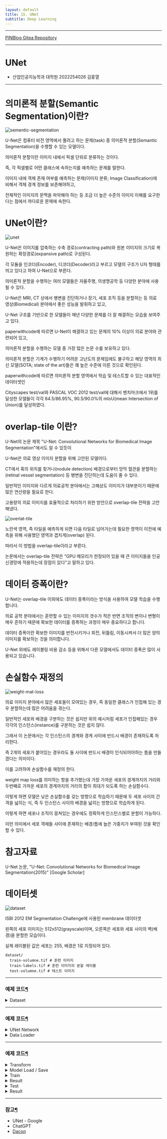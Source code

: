 ```yaml
---
layout: default
title: 15. UNet
subtitle: Deep Learning
---
```

-----

[PINBlog Gitea Repository](https://gitea.pinblog.codes/CBNU/15_UNet)

-----

# UNet
- 산업인공지능학과 대학원
    2022254026
        김홍열


---


# **의미론적 분할(Semantic Segmentation)이란?**

![sementic-segmentation](./images/unet1.png)

U-Net은 컴퓨터 비전 영역에서 풀려고 하는 문제(task) 중 의미론적 분할(Semantic Segmentation)을 수행할 수 있는 모델이다. 

의미론적 분할이란 이미지 내에서 픽셀 단위로 분류하는 것이다.

즉, 각 픽셀별로 어떤 클래스에 속하는지를 예측하는 문제를 말한다.

이미지 내에 객체 존재 여부를 예측하는 문제(이미지 분류; Image Classification)에 비해서 객체 경계 정보를 보존해야하고,

전체적인 이미지의 문맥을 파악해야 하는 등 조금 더 높은 수준의 이미지 이해를 요구한다는 점에서 까다로운 문제에 속한다.



# UNet이란?

![unet](./images/unet2.png)

U-Net은 이미지를 압축하는 수축 경로(contracting path)와 원본 이미지의 크기로 복원하는 확장경로(expansive path)로 구성된다.

각 모듈을 인코더(Encoder), 디코더(Decoder)라고 부르고 모델의 구조가 U자 형태를 띄고 있다고 하여 U-Net으로 부른다. 

의미론적 분할을 수행하는 여러 모델들은 자율주행, 의생명공학 등 다양한 분야에 사용될 수 있다. 

U-Net은 MRI, CT 상에서 병변을 진단하거나 장기, 세포 조직 등을 분할하는 등 의료 영상(Biomedical) 분야에서 좋은 성능을 발휘하고 있고, 

U-Net 구조를 기반으로 한 모델들이 매년 다양한 문제를 더 잘 해결하는 모습을 보여주고 있다. 

paperwithcode에 따르면 U-Net이 해결하고 있는 문제의 10% 이상이 의료 분야와 관련되어 있고, 

의미론적 분할을 수행하는 모델 중 가장 많은 논문 수를 보유하고 있다.

의미론적 분할은 기계가 수행하기 어려운 고난도의 문제임에도 불구하고 해당 영역의 최신 모델(SOTA; state of the art)들은 꽤 높은 수준에 이른 것으로 확인된다.

paperwithcode에 따르면 의미론적 분할 영역에서 학습 및 테스트할 수 있는 대표적인 데이터셋인

Cityscapes test/val와 PASCAL VOC 2012 test/val에 대해서 벤치마크에서 1위를 달성한 모델들이 각각 84.5/86.95%, 90.5/90.0%의 mIoU(mean Intersection of Union)를 달성하였다. 



# overlap-tile 이란?

U-Net의 논문 제목 "U-Net: Convolutional Networks for Biomedical Image Segmentation"에서도 알 수 있듯이

U-Net은 의료 영상 이미지 분할을 위해 고안된 모델이다.
 
CT에서 혹의 위치를 찾거나(nodule detection) 배경으로부터 망막 혈관을 분할하는(retinal vessel segmentation) 등 병변을 진단하는데 도움이 줄 수 있다. 

일반적인 이미지와 다르게 의료공학 분야에서는 고해상도 이미지가 대부분이기 때문에 많은 연산량을 필요로 한다. 

고용량의 의료 이미지를 효율적으로 처리하기 위한 방안으로 overlap-tile 전략을 고안해냈다. 


![overlat-tile](./images/unet3.png)


노란색 영역, 즉 타일을 예측하게 되면 다음 타일로 넘어가는데 필요한 영역이 이전에 예측을 위해 사용했던 영역과 겹치게(overlap) 된다.

따라서 이 방법을 overlap-tile이라고 부른다. 

논문에서는 overlap-tile 전략은 "GPU 메모리가 한정되어 있을 때 큰 이미지들을 인공 신경망에 적용하는데 장점이 있다"고 말하고 있다. 



# 데이터 증폭이란?

U-Net는 overlap-tile 이외에도 데이터 증폭이라는 방식을 사용하여 모델 학습을 수행합니다. 

의료 공학 분야에서는 훈련할 수 있는 이미지의 갯수가 적은 반면 조직의 변이나 변형이 매우 흔하기 때문에 확보한 데이터를 증폭하는 과정이 매우 중요하다고 합니다. 

데이터 증폭이란 확보한 이미지를 반전시키거나 회전, 뒤틀림, 이동시켜서 더 많은 양의 이미지를 확보하는 것을 의미합니다. 

U-Net 외에도 레이블링 비용 감소 등을 위해서 다른 모델에서도 데이터 증폭은 많이 사용되고 있습니다.



# 손실함수 재정의

![weight-mat-loss](./images/unet4.png)

의료 이미지 분야에서 많은 세포들이 모여있는 경우, 즉 동일한 클래스가 인접해 있는 경우 분할하는데 많은 어려움을 겪는다. 

일반적인 세포와 배경을 구분하는 것은 쉽지만 위의 예시처럼 세포가 인접해있는 경우 각각의 인스턴스(instance)를 구분하는 것은 쉽지 않다. 

그래서 이 논문에서는 각 인스턴스의 경계와 경계 사이에 반드시 배경이 존재하도록 처리한다.

즉 2개의 세포가 붙어있는 경우라도 둘 사이에 반드시 배경이 인식되어야하는 틈을 만들겠다는 의미이다.

이를 고려하여 손실함수를 재정의 한다. 

weight map loss를 의미하는 항을 추가했는데 가장 가까운 세포의 경계까지의 거리와 두번째로 가까운 세포의 경계까지의 거리의 합이 최대가 되도록 하는 손실함수다. 

이렇게 하면 모델은 낮은 손실함수를 갖는 방향으로 학습하기 때문에 두 세포 사이의 간격을 넓히는 식, 즉 두 인스턴스 사이의 배경을 넓히는 방향으로 학습하게 된다. 

이렇게 하면 세포나 조직이 뭉쳐있는 경우에도 정확하게 인스턴스별로 분할이 가능하다. 

이런 의미에서 세포 객체들 사이에 존재하는 배경/틈에 높은 가중치가 부여된 것을 확인할 수 있다. 



# 참고자료

 U-Net 논문, "U-Net: Convolutional Networks for Biomedical Image Segmentation(2015)" [Google Scholar]



# 데이터셋

![dataset](./images/unet5.png)

ISBI 2012 EM Segmentation Challenge에 사용된 membrane 데이터셋

왼쪽의 세포 이미지는 512x512(grayscale)이며, 오른쪽은 세포와 세포 사이의 벽(배경)을 분할한 모습이다.

실제 레이블된 값은 세포는 255, 배경은 1로 지정되어 있다.

```
dataset/
  train-volumne.tif # 훈련 이미지
  train-labels.tif # 훈련 이미지의 분할 레이블
  test-volumne.tif # 테스트 이미지
```

---

### 예제 코드[¶]()

<details>
<summary>Dataset</summary>
<div markdown="1">
  
```python

## 라이브러리 불러오기
import os
import numpy as np
from PIL import Image
import matplotlib.pyplot as plt

## 데이터 불러오기
dir_data = './dataset' 

name_label = 'train-labels.tif'
name_input = 'train-volume.tif'

img_label = Image.open(os.path.join(dir_data, name_label))
img_input = Image.open(os.path.join(dir_data, name_input))

ny, nx = img_label.size
nframe = img_label.n_frames

## train/test/val 폴더 생성
nframe_train = 24
nframe_val = 3
nframe_test = 3

dir_save_train = os.path.join(dir_data, 'train')
dir_save_val = os.path.join(dir_data, 'val')
dir_save_test = os.path.join(dir_data, 'test')

if not os.path.exists(dir_save_train):
    os.makedirs(dir_save_train)

if not os.path.exists(dir_save_val):
    os.makedirs(dir_save_val)

if not os.path.exists(dir_save_test):
    os.makedirs(dir_save_test)

## 전체 이미지 30개를 섞어줌
id_frame = np.arange(nframe)
np.random.shuffle(id_frame)

## 선택된 train 이미지를 npy 파일로 저장
offset_nframe = 0

for i in range(nframe_train):
    img_label.seek(id_frame[i + offset_nframe])
    img_input.seek(id_frame[i + offset_nframe])

    label_ = np.asarray(img_label)
    input_ = np.asarray(img_input)

    np.save(os.path.join(dir_save_train, 'label_%03d.npy' % i), label_)
    np.save(os.path.join(dir_save_train, 'input_%03d.npy' % i), input_)

## 선택된 val 이미지를 npy 파일로 저장
offset_nframe = nframe_train

for i in range(nframe_val):
    img_label.seek(id_frame[i + offset_nframe])
    img_input.seek(id_frame[i + offset_nframe])

    label_ = np.asarray(img_label)
    input_ = np.asarray(img_input)

    np.save(os.path.join(dir_save_val, 'label_%03d.npy' % i), label_)
    np.save(os.path.join(dir_save_val, 'input_%03d.npy' % i), input_)

## 선택된 test 이미지를 npy 파일로 저장
offset_nframe = nframe_train + nframe_val

for i in range(nframe_test):
    img_label.seek(id_frame[i + offset_nframe])
    img_input.seek(id_frame[i + offset_nframe])

    label_ = np.asarray(img_label)
    input_ = np.asarray(img_input)

    np.save(os.path.join(dir_save_test, 'label_%03d.npy' % i), label_)
    np.save(os.path.join(dir_save_test, 'input_%03d.npy' % i), input_)

## 이미지 시각화
plt.subplot(122)
plt.imshow(label_, cmap='gray')
plt.title('label')

plt.subplot(121)
plt.imshow(input_, cmap='gray')
plt.title('input')

plt.show()


```

![output1](./images/output1.png)

</div>
</details>


---

### 예제 코드[¶]()

<details>
<summary>UNet Network</summary>
<div markdown="1">
  
```python

## 라이브러리 불러오기
import os
import numpy as np

import torch
import torch.nn as nn
from torch.utils.data import DataLoader
from torch.utils.tensorboard import SummaryWriter

import matplotlib.pyplot as plt

from torchvision import transforms, datasets

## 네트워크 구축하기
class UNet(nn.Module):
    def __init__(self):
        super(UNet, self).__init__()

        # Convolution + BatchNormalization + Relu 정의하기
        def CBR2d(in_channels, out_channels, kernel_size=3, stride=1, padding=1, bias=True): 
            layers = []
            layers += [nn.Conv2d(in_channels=in_channels, out_channels=out_channels,
                                 kernel_size=kernel_size, stride=stride, padding=padding,
                                 bias=bias)]
            layers += [nn.BatchNorm2d(num_features=out_channels)]
            layers += [nn.ReLU()]

            cbr = nn.Sequential(*layers)

            return cbr

        # 수축 경로(Contracting path)
        self.enc1_1 = CBR2d(in_channels=1, out_channels=64)
        self.enc1_2 = CBR2d(in_channels=64, out_channels=64)

        self.pool1 = nn.MaxPool2d(kernel_size=2)

        self.enc2_1 = CBR2d(in_channels=64, out_channels=128)
        self.enc2_2 = CBR2d(in_channels=128, out_channels=128)

        self.pool2 = nn.MaxPool2d(kernel_size=2)

        self.enc3_1 = CBR2d(in_channels=128, out_channels=256)
        self.enc3_2 = CBR2d(in_channels=256, out_channels=256)

        self.pool3 = nn.MaxPool2d(kernel_size=2)

        self.enc4_1 = CBR2d(in_channels=256, out_channels=512)
        self.enc4_2 = CBR2d(in_channels=512, out_channels=512)

        self.pool4 = nn.MaxPool2d(kernel_size=2)

        self.enc5_1 = CBR2d(in_channels=512, out_channels=1024)

        # 확장 경로(Expansive path)
        self.dec5_1 = CBR2d(in_channels=1024, out_channels=512)

        self.unpool4 = nn.ConvTranspose2d(in_channels=512, out_channels=512,
                                          kernel_size=2, stride=2, padding=0, bias=True)

        self.dec4_2 = CBR2d(in_channels=2 * 512, out_channels=512)
        self.dec4_1 = CBR2d(in_channels=512, out_channels=256)

        self.unpool3 = nn.ConvTranspose2d(in_channels=256, out_channels=256,
                                          kernel_size=2, stride=2, padding=0, bias=True)

        self.dec3_2 = CBR2d(in_channels=2 * 256, out_channels=256)
        self.dec3_1 = CBR2d(in_channels=256, out_channels=128)

        self.unpool2 = nn.ConvTranspose2d(in_channels=128, out_channels=128,
                                          kernel_size=2, stride=2, padding=0, bias=True)

        self.dec2_2 = CBR2d(in_channels=2 * 128, out_channels=128)
        self.dec2_1 = CBR2d(in_channels=128, out_channels=64)

        self.unpool1 = nn.ConvTranspose2d(in_channels=64, out_channels=64,
                                          kernel_size=2, stride=2, padding=0, bias=True)

        self.dec1_2 = CBR2d(in_channels=2 * 64, out_channels=64)
        self.dec1_1 = CBR2d(in_channels=64, out_channels=64)

        self.fc = nn.Conv2d(in_channels=64, out_channels=1, kernel_size=1, stride=1, padding=0, bias=True)
    
    # forward 함수 정의하기
    def forward(self, x):
        enc1_1 = self.enc1_1(x)
        enc1_2 = self.enc1_2(enc1_1)
        pool1 = self.pool1(enc1_2)

        enc2_1 = self.enc2_1(pool1)
        enc2_2 = self.enc2_2(enc2_1)
        pool2 = self.pool2(enc2_2)

        enc3_1 = self.enc3_1(pool2)
        enc3_2 = self.enc3_2(enc3_1)
        pool3 = self.pool3(enc3_2)

        enc4_1 = self.enc4_1(pool3)
        enc4_2 = self.enc4_2(enc4_1)
        pool4 = self.pool4(enc4_2)

        enc5_1 = self.enc5_1(pool4)

        dec5_1 = self.dec5_1(enc5_1)

        unpool4 = self.unpool4(dec5_1)
        cat4 = torch.cat((unpool4, enc4_2), dim=1)
        dec4_2 = self.dec4_2(cat4)
        dec4_1 = self.dec4_1(dec4_2)

        unpool3 = self.unpool3(dec4_1)
        cat3 = torch.cat((unpool3, enc3_2), dim=1)
        dec3_2 = self.dec3_2(cat3)
        dec3_1 = self.dec3_1(dec3_2)

        unpool2 = self.unpool2(dec3_1)
        cat2 = torch.cat((unpool2, enc2_2), dim=1)
        dec2_2 = self.dec2_2(cat2)
        dec2_1 = self.dec2_1(dec2_2)

        unpool1 = self.unpool1(dec2_1)
        cat1 = torch.cat((unpool1, enc1_2), dim=1)
        dec1_2 = self.dec1_2(cat1)
        dec1_1 = self.dec1_1(dec1_2)

        x = self.fc(dec1_1)

        return x

```

</div>
</details>

<details>
<summary>Data Loader</summary>
<div markdown="1">

```python

# 데이터 로더를 구현하기
class Dataset(torch.utils.data.Dataset):
    def __init__(self, data_dir, transform=None):
        self.data_dir = data_dir
        self.transform = transform

        lst_data = os.listdir(self.data_dir)

        lst_label = [f for f in lst_data if f.startswith('label')]
        lst_input = [f for f in lst_data if f.startswith('input')]

        lst_label.sort()
        lst_input.sort()

        self.lst_label = lst_label
        self.lst_input = lst_input

    def __len__(self):
        return len(self.lst_label)

    def __getitem__(self, index):
        label = np.load(os.path.join(self.data_dir, self.lst_label[index]))
        input = np.load(os.path.join(self.data_dir, self.lst_input[index]))

        # 정규화
        label = label/255.0
        input = input/255.0

        # 이미지와 레이블의 차원 = 2일 경우(채널이 없을 경우, 흑백 이미지), 새로운 채널(축) 생성
        if label.ndim == 2:
            label = label[:, :, np.newaxis]
        if input.ndim == 2:
            input = input[:, :, np.newaxis]

        data = {'input': input, 'label': label}

        # transform이 정의되어 있다면 transform을 거친 데이터를 불러옴
        if self.transform:
            data = self.transform(data)

        return data


```

</div>
</details>


---

### 예제 코드[¶]()

<details>
<summary>Transform</summary>
<div markdown="1">
  
```python

# 트렌스폼 구현하기
class ToTensor(object):
    def __call__(self, data):
        label, input = data['label'], data['input']

        label = label.transpose((2, 0, 1)).astype(np.float32)
        input = input.transpose((2, 0, 1)).astype(np.float32)

        data = {'label': torch.from_numpy(label), 'input': torch.from_numpy(input)}

        return data

class Normalization(object):
    def __init__(self, mean=0.5, std=0.5):
        self.mean = mean
        self.std = std

    def __call__(self, data):
        label, input = data['label'], data['input']

        input = (input - self.mean) / self.std

        data = {'label': label, 'input': input}

        return data

class RandomFlip(object):
    def __call__(self, data):
        label, input = data['label'], data['input']

        if np.random.rand() > 0.5:
            label = np.fliplr(label)
            input = np.fliplr(input)

        if np.random.rand() > 0.5:
            label = np.flipud(label)
            input = np.flipud(input)

        data = {'label': label, 'input': input}

        return data


```

</div>
</details>

<details>
<summary>Model Load / Save</summary>
<div markdown="1">

```python

## 네트워크 저장하기
def save(ckpt_dir, net, optim, epoch):
    if not os.path.exists(ckpt_dir):
        os.makedirs(ckpt_dir)

    torch.save({'net': net.state_dict(), 'optim': optim.state_dict()},
               "%s/model_epoch%d.pth" % (ckpt_dir, epoch))

## 네트워크 불러오기
def load(ckpt_dir, net, optim):
    if not os.path.exists(ckpt_dir):
        epoch = 0
        return net, optim, epoch

    ckpt_lst = os.listdir(ckpt_dir)
    ckpt_lst.sort(key=lambda f: int(''.join(filter(str.isdigit, f))))

    dict_model = torch.load('%s/%s' % (ckpt_dir, ckpt_lst[-1]))

    net.load_state_dict(dict_model['net'])
    optim.load_state_dict(dict_model['optim'])
    epoch = int(ckpt_lst[-1].split('epoch')[1].split('.pth')[0])

    return net, optim, epoch


```

</div>
</details>

</div>
</details>


<details>
<summary>Train</summary>
<div markdown="1">

```python

# 훈련 파라미터 설정하기
lr = 1e-3
batch_size = 4
num_epoch = 20

base_dir = './drive/MyDrive/DACrew/unet'
data_dir = dir_data
ckpt_dir = os.path.join(base_dir, "checkpoint")
log_dir = os.path.join(base_dir, "log")


# 훈련을 위한 Transform과 DataLoader
transform = transforms.Compose([Normalization(mean=0.5, std=0.5), RandomFlip(), ToTensor()])

dataset_train = Dataset(data_dir=os.path.join(data_dir, 'train'), transform=transform)
loader_train = DataLoader(dataset_train, batch_size=batch_size, shuffle=True, num_workers=0)

dataset_val = Dataset(data_dir=os.path.join(data_dir, 'val'), transform=transform)
loader_val = DataLoader(dataset_val, batch_size=batch_size, shuffle=False, num_workers=0)

# 네트워크 생성하기
device = torch.device('cuda' if torch.cuda.is_available() else 'cpu')
net = UNet().to(device)

# 손실함수 정의하기
fn_loss = nn.BCEWithLogitsLoss().to(device)

# Optimizer 설정하기
optim = torch.optim.Adam(net.parameters(), lr=lr)

# 그밖에 부수적인 variables 설정하기
num_data_train = len(dataset_train)
num_data_val = len(dataset_val)

num_batch_train = np.ceil(num_data_train / batch_size)
num_batch_val = np.ceil(num_data_val / batch_size)

# 그 밖에 부수적인 functions 설정하기
fn_tonumpy = lambda x: x.to('cpu').detach().numpy().transpose(0, 2, 3, 1)
fn_denorm = lambda x, mean, std: (x * std) + mean
fn_class = lambda x: 1.0 * (x > 0.5)

# Tensorboard 를 사용하기 위한 SummaryWriter 설정
writer_train = SummaryWriter(log_dir=os.path.join(log_dir, 'train'))
writer_val = SummaryWriter(log_dir=os.path.join(log_dir, 'val'))

# 네트워크 학습시키기
st_epoch = 0
# 학습한 모델이 있을 경우 모델 로드하기
net, optim, st_epoch = load(ckpt_dir=ckpt_dir, net=net, optim=optim) 

for epoch in range(st_epoch + 1, num_epoch + 1):
        net.train()
        loss_arr = []

        for batch, data in enumerate(loader_train, 1):
            # forward pass
            label = data['label'].to(device)
            input = data['input'].to(device)

            output = net(input)

            # backward pass
            optim.zero_grad()

            loss = fn_loss(output, label)
            loss.backward()

            optim.step()

            # 손실함수 계산
            loss_arr += [loss.item()]

            print("TRAIN: EPOCH %04d / %04d | BATCH %04d / %04d | LOSS %.4f" %
                  (epoch, num_epoch, batch, num_batch_train, np.mean(loss_arr)))

            # Tensorboard 저장하기
            label = fn_tonumpy(label)
            input = fn_tonumpy(fn_denorm(input, mean=0.5, std=0.5))
            output = fn_tonumpy(fn_class(output))

            writer_train.add_image('label', label, num_batch_train * (epoch - 1) + batch, dataformats='NHWC')
            writer_train.add_image('input', input, num_batch_train * (epoch - 1) + batch, dataformats='NHWC')
            writer_train.add_image('output', output, num_batch_train * (epoch - 1) + batch, dataformats='NHWC')

        writer_train.add_scalar('loss', np.mean(loss_arr), epoch)

        with torch.no_grad():
            net.eval()
            loss_arr = []

            for batch, data in enumerate(loader_val, 1):
                # forward pass
                label = data['label'].to(device)
                input = data['input'].to(device)

                output = net(input)

                # 손실함수 계산하기
                loss = fn_loss(output, label)

                loss_arr += [loss.item()]

                print("VALID: EPOCH %04d / %04d | BATCH %04d / %04d | LOSS %.4f" %
                      (epoch, num_epoch, batch, num_batch_val, np.mean(loss_arr)))

                # Tensorboard 저장하기
                label = fn_tonumpy(label)
                input = fn_tonumpy(fn_denorm(input, mean=0.5, std=0.5))
                output = fn_tonumpy(fn_class(output))

                writer_val.add_image('label', label, num_batch_val * (epoch - 1) + batch, dataformats='NHWC')
                writer_val.add_image('input', input, num_batch_val * (epoch - 1) + batch, dataformats='NHWC')
                writer_val.add_image('output', output, num_batch_val * (epoch - 1) + batch, dataformats='NHWC')

        writer_val.add_scalar('loss', np.mean(loss_arr), epoch)

        # epoch 50마다 모델 저장하기
        if epoch % 50 == 0:
            save(ckpt_dir=ckpt_dir, net=net, optim=optim, epoch=epoch)

        writer_train.close()
        writer_val.close()


```

</div>
</details>

<details>
<summary>Result</summary>
<div markdown="1">

```plaintext

TRAIN: EPOCH 0001 / 0020 | BATCH 0001 / 0006 | LOSS 0.6337
TRAIN: EPOCH 0001 / 0020 | BATCH 0002 / 0006 | LOSS 0.5923
TRAIN: EPOCH 0001 / 0020 | BATCH 0003 / 0006 | LOSS 0.5694
TRAIN: EPOCH 0001 / 0020 | BATCH 0004 / 0006 | LOSS 0.5456
TRAIN: EPOCH 0001 / 0020 | BATCH 0005 / 0006 | LOSS 0.5214
TRAIN: EPOCH 0001 / 0020 | BATCH 0006 / 0006 | LOSS 0.5036
VALID: EPOCH 0001 / 0020 | BATCH 0001 / 0001 | LOSS 0.6128
TRAIN: EPOCH 0002 / 0020 | BATCH 0001 / 0006 | LOSS 0.4027
TRAIN: EPOCH 0002 / 0020 | BATCH 0002 / 0006 | LOSS 0.3897
TRAIN: EPOCH 0002 / 0020 | BATCH 0003 / 0006 | LOSS 0.3905
TRAIN: EPOCH 0002 / 0020 | BATCH 0004 / 0006 | LOSS 0.3856
TRAIN: EPOCH 0002 / 0020 | BATCH 0005 / 0006 | LOSS 0.3807
TRAIN: EPOCH 0002 / 0020 | BATCH 0006 / 0006 | LOSS 0.3745
VALID: EPOCH 0002 / 0020 | BATCH 0001 / 0001 | LOSS 0.5134
TRAIN: EPOCH 0003 / 0020 | BATCH 0001 / 0006 | LOSS 0.3422
TRAIN: EPOCH 0003 / 0020 | BATCH 0002 / 0006 | LOSS 0.3350
TRAIN: EPOCH 0003 / 0020 | BATCH 0003 / 0006 | LOSS 0.3372
TRAIN: EPOCH 0003 / 0020 | BATCH 0004 / 0006 | LOSS 0.3337
TRAIN: EPOCH 0003 / 0020 | BATCH 0005 / 0006 | LOSS 0.3293
TRAIN: EPOCH 0003 / 0020 | BATCH 0006 / 0006 | LOSS 0.3286
VALID: EPOCH 0003 / 0020 | BATCH 0001 / 0001 | LOSS 0.4308
TRAIN: EPOCH 0004 / 0020 | BATCH 0001 / 0006 | LOSS 0.3094
TRAIN: EPOCH 0004 / 0020 | BATCH 0002 / 0006 | LOSS 0.3079
TRAIN: EPOCH 0004 / 0020 | BATCH 0003 / 0006 | LOSS 0.3090
TRAIN: EPOCH 0004 / 0020 | BATCH 0004 / 0006 | LOSS 0.3078
...
TRAIN: EPOCH 0020 / 0020 | BATCH 0004 / 0006 | LOSS 0.2127
TRAIN: EPOCH 0020 / 0020 | BATCH 0005 / 0006 | LOSS 0.2115
TRAIN: EPOCH 0020 / 0020 | BATCH 0006 / 0006 | LOSS 0.2120
VALID: EPOCH 0020 / 0020 | BATCH 0001 / 0001 | LOSS 0.2045


```


</div>
</details>


<details>
<summary>Test</summary>
<div markdown="1">

```python

transform = transforms.Compose([Normalization(mean=0.5, std=0.5), ToTensor()])

dataset_test = Dataset(data_dir=os.path.join(data_dir, 'test'), transform=transform)
loader_test = DataLoader(dataset_test, batch_size=batch_size, shuffle=False, num_workers=0)

# 그밖에 부수적인 variables 설정하기
num_data_test = len(dataset_test)
num_batch_test = np.ceil(num_data_test / batch_size)

# 결과 디렉토리 생성하기
result_dir = os.path.join(base_dir, 'result')
if not os.path.exists(result_dir):
    os.makedirs(os.path.join(result_dir, 'png'))
    os.makedirs(os.path.join(result_dir, 'numpy'))


net, optim, st_epoch = load(ckpt_dir=ckpt_dir, net=net, optim=optim)

with torch.no_grad():
      net.eval()
      loss_arr = []

      for batch, data in enumerate(loader_test, 1):
          # forward pass
          label = data['label'].to(device)
          input = data['input'].to(device)

          output = net(input)

          # 손실함수 계산하기
          loss = fn_loss(output, label)

          loss_arr += [loss.item()]

          print("TEST: BATCH %04d / %04d | LOSS %.4f" %
                (batch, num_batch_test, np.mean(loss_arr)))

          # Tensorboard 저장하기
          label = fn_tonumpy(label)
          input = fn_tonumpy(fn_denorm(input, mean=0.5, std=0.5))
          output = fn_tonumpy(fn_class(output))

          # 테스트 결과 저장하기
          for j in range(label.shape[0]):
              id = num_batch_test * (batch - 1) + j

              plt.imsave(os.path.join(result_dir, 'png', 'label_%04d.png' % id), label[j].squeeze(), cmap='gray')
              plt.imsave(os.path.join(result_dir, 'png', 'input_%04d.png' % id), input[j].squeeze(), cmap='gray')
              plt.imsave(os.path.join(result_dir, 'png', 'output_%04d.png' % id), output[j].squeeze(), cmap='gray')

              np.save(os.path.join(result_dir, 'numpy', 'label_%04d.npy' % id), label[j].squeeze())
              np.save(os.path.join(result_dir, 'numpy', 'input_%04d.npy' % id), input[j].squeeze())
              np.save(os.path.join(result_dir, 'numpy', 'output_%04d.npy' % id), output[j].squeeze())

print("AVERAGE TEST: BATCH %04d / %04d | LOSS %.4f" %
        (batch, num_batch_test, np.mean(loss_arr)))


```


</div>
</details>


<details>
<summary>Result</summary>
<div markdown="1">

```python

##
lst_data = os.listdir(os.path.join(result_dir, 'numpy'))

lst_label = [f for f in lst_data if f.startswith('label')]
lst_input = [f for f in lst_data if f.startswith('input')]
lst_output = [f for f in lst_data if f.startswith('output')]

lst_label.sort()
lst_input.sort()
lst_output.sort()

##
id = 0

label = np.load(os.path.join(result_dir,"numpy", lst_label[id]))
input = np.load(os.path.join(result_dir,"numpy", lst_input[id]))
output = np.load(os.path.join(result_dir,"numpy", lst_output[id]))

## 플롯 그리기
plt.figure(figsize=(8,6))
plt.subplot(131)
plt.imshow(input, cmap='gray')
plt.title('input')

plt.subplot(132)
plt.imshow(label, cmap='gray')
plt.title('label')

plt.subplot(133)
plt.imshow(output, cmap='gray')
plt.title('output')

plt.show()


```

![output](./images/output5.png)


</div>
</details>


---

### 참고[¶]()

- UNet - Google
- ChatGPT
- [Dacon](https://dacon.io/forum/405807?dtype=recent)
